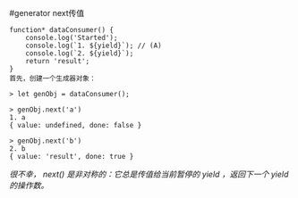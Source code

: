 #generator next传值
```
function* dataConsumer() {
    console.log('Started');
    console.log(`1. ${yield}`); // (A)
    console.log(`2. ${yield}`);
    return 'result';
}
首先，创建一个生成器对象：

> let genObj = dataConsumer();

> genObj.next('a')
1. a
{ value: undefined, done: false }

> genObj.next('b')
2. b
{ value: 'result', done: true }
```
*很不幸， next() 是非对称的：它总是传值给当前暂停的 yield ，返回下一个 yield 的操作数。*

